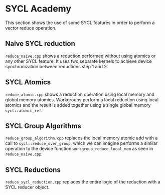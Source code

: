 # SYCL Academy

This section shows the use of some SYCL features in order to perform a vector
reduce operation.

## Naive SYCL reduction

`reduce_naive.cpp` shows a reduction performed without using atomics or
any other SYCL feature. It uses two separate kernels to achieve device
synchronization between reductions step 1 and 2.

## SYCL Atomics

`reduce_atomic.cpp` shows a reduction operation using local memory and
global memory atomics. Workgroups perform a local reduction using local atomics
and the result is added together using a single global memory 
`sycl::atomic_ref`.

## SYCL Group Algorithms

`reduce_group_algorithm.cpp` replaces the local memory atomic add with a call
to `sycl::reduce_over_group`, which we can imagine performs a similar operation
to the device function `workgroup_reduce_local_mem` as seen in
`reduce_naive.cpp`.

## SYCL Reductions

`reduce_sycl_reduction.cpp` replaces the entire logic of the reduction with a
SYCL reducer object.
